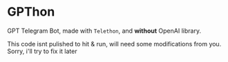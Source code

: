 # GPThon

GPT Telegram Bot, made with `Telethon`, and **without** OpenAI library.

This code isnt pulished to hit & run, will need some modifications from you. Sorry, i'll try to fix it later